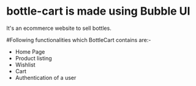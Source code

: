 # bottle-cart is made using Bubble UI
It's an ecommerce website to sell bottles.

#Following functionalities which BottleCart contains are:-
- Home Page
- Product listing
- Wishlist
- Cart
- Authentication of a user
